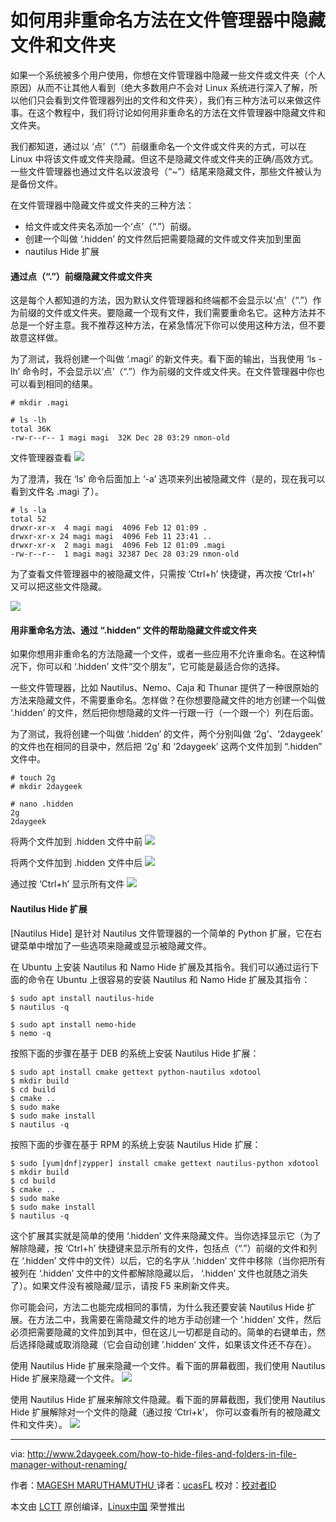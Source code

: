 如何用非重命名方法在文件管理器中隐藏文件和文件夹
============================================================

如果一个系统被多个用户使用，你想在文件管理器中隐藏一些文件或文件夹（个人原因）从而不让其他人看到（绝大多数用户不会对 Linux 系统进行深入了解，所以他们只会看到文件管理器列出的文件和文件夹），我们有三种方法可以来做这件事。在这个教程中，我们将讨论如何用非重命名的方法在文件管理器中隐藏文件和文件夹。

我们都知道，通过以 ‘点’（“.”）前缀重命名一个文件或文件夹的方式，可以在 Linux 中将该文件或文件夹隐藏。但这不是隐藏文件或文件夹的正确/高效方式。一些文件管理器也通过文件名以波浪号（“~”）结尾来隐藏文件，那些文件被认为是备份文件。

在文件管理器中隐藏文件或文件夹的三种方法：

*   给文件或文件夹名添加一个‘点’（“.”）前缀。
*   创建一个叫做 ‘.hidden’ 的文件然后把需要隐藏的文件或文件夹加到里面
*   nautilus Hide 扩展

#### 通过点（“.”）前缀隐藏文件或文件夹

这是每个人都知道的方法，因为默认文件管理器和终端都不会显示以‘点’（“.”）作为前缀的文件或文件夹。要隐藏一个现有文件，我们需要重命名它。这种方法并不总是一个好主意。我不推荐这种方法，在紧急情况下你可以使用这种方法，但不要故意这样做。

为了测试，我将创建一个叫做 ‘.magi’ 的新文件夹。看下面的输出，当我使用 ‘ls -lh’ 命令时，不会显示以‘点’（“.”）作为前缀的文件或文件夹。在文件管理器中你也可以看到相同的结果。

```
# mkdir .magi

# ls -lh
total 36K
-rw-r--r-- 1 magi magi  32K Dec 28 03:29 nmon-old
```

文件管理器查看
[
 ![](http://www.2daygeek.com/wp-content/plugins/lazy-load/images/1x1.trans.gif)
][2]

为了澄清，我在 ‘ls’ 命令后面加上 ‘-a’ 选项来列出被隐藏文件（是的，现在我可以看到文件名 .magi 了）。

```
# ls -la
total 52
drwxr-xr-x  4 magi magi  4096 Feb 12 01:09 .
drwxr-xr-x 24 magi magi  4096 Feb 11 23:41 ..
drwxr-xr-x  2 magi magi  4096 Feb 12 01:09 .magi
-rw-r--r--  1 magi magi 32387 Dec 28 03:29 nmon-old
```

为了查看文件管理器中的被隐藏文件，只需按 ‘Ctrl+h’ 快捷键，再次按 ‘Ctrl+h’ 又可以把这些文件隐藏。

[
 ![](http://www.2daygeek.com/wp-content/plugins/lazy-load/images/1x1.trans.gif)
][3]

#### 用非重命名方法、通过 “.hidden” 文件的帮助隐藏文件或文件夹

如果你想用非重命名的方法隐藏一个文件，或者一些应用不允许重命名。在这种情况下，你可以和 ‘.hidden’ 文件“交个朋友”，它可能是最适合你的选择。

一些文件管理器，比如 Nautilus、Nemo、Caja 和 Thunar 提供了一种很原始的方法来隐藏文件，不需要重命名。怎样做？在你想要隐藏文件的地方创建一个叫做 ‘.hidden’ 的文件，然后把你想隐藏的文件一行跟一行（一个跟一个）列在后面。

为了测试，我将创建一个叫做 ‘.hidden’ 的文件，两个分别叫做 ‘2g’、‘2daygeek’ 的文件也在相同的目录中，然后把 ‘2g’ 和 ‘2daygeek’ 这两个文件加到 “.hidden” 文件中。

```
# touch 2g
# mkdir 2daygeek

# nano .hidden
2g
2daygeek
```

将两个文件加到 .hidden 文件中前
[
 ![](http://www.2daygeek.com/wp-content/plugins/lazy-load/images/1x1.trans.gif)
][4]

将两个文件加到 .hidden 文件中后
[
 ![](http://www.2daygeek.com/wp-content/plugins/lazy-load/images/1x1.trans.gif)
][5]

通过按 ‘Ctrl+h’ 显示所有文件
[
 ![](http://www.2daygeek.com/wp-content/plugins/lazy-load/images/1x1.trans.gif)
][6]

#### Nautilus Hide 扩展


[Nautilus Hide] 是针对 Nautilus 文件管理器的一个简单的 Python 扩展，它在右键菜单中增加了一些选项来隐藏或显示被隐藏文件。

在 Ubuntu 上安装 Nautilus 和 Namo Hide 扩展及其指令。我们可以通过运行下面的命令在 Ubuntu 上很容易的安装 Nautilus 和 Namo Hide 扩展及其指令：

```
$ sudo apt install nautilus-hide
$ nautilus -q

$ sudo apt install nemo-hide
$ nemo -q
```

按照下面的步骤在基于 DEB 的系统上安装 Nautilus Hide 扩展：

```
$ sudo apt install cmake gettext python-nautilus xdotool
$ mkdir build
$ cd build
$ cmake ..
$ sudo make
$ sudo make install
$ nautilus -q
```

按照下面的步骤在基于 RPM 的系统上安装 Nautilus Hide 扩展：

```
$ sudo [yum|dnf|zypper] install cmake gettext nautilus-python xdotool
$ mkdir build
$ cd build
$ cmake ..
$ sudo make
$ sudo make install
$ nautilus -q
```

这个扩展其实就是简单的使用 ‘.hidden’ 文件来隐藏文件。当你选择显示它（为了解除隐藏，按 ‘Ctrl+h’ 快捷键来显示所有的文件，包括点（“.”）前缀的文件和列在 ‘.hidden’ 文件中的文件）以后，它的名字从 ‘.hidden’ 文件中移除（当你把所有被列在 ‘.hidden’ 文件中的文件都解除隐藏以后， ‘.hidden’ 文件也就随之消失了）。如果文件没有被隐藏/显示，请按 F5 来刷新文件夹。

你可能会问，方法二也能完成相同的事情，为什么我还要安装 Nautilus Hide 扩展。在方法二中，我需要在需隐藏文件的地方手动创建一个 ‘.hidden’ 文件，然后必须把需要隐藏的文件加到其中，但在这儿一切都是自动的。简单的右键单击，然后选择隐藏或取消隐藏（它会自动创建 ’.hidden’ 文件，如果该文件还不存在）。

使用 Nautilus Hide 扩展来隐藏一个文件。看下面的屏幕截图，我们使用 Nautilus Hide 扩展来隐藏一个文件。
[
 ![](http://www.2daygeek.com/wp-content/plugins/lazy-load/images/1x1.trans.gif)
][8]

使用 Nautilus Hide 扩展来解除文件隐藏。看下面的屏幕截图，我们使用 Nautilus Hide 扩展解除对一个文件的隐藏（通过按 ‘Ctrl+k’， 你可以查看所有的被隐藏文件和文件夹）。
[
 ![](http://www.2daygeek.com/wp-content/plugins/lazy-load/images/1x1.trans.gif)
][9]

--------------------------------------------------------------------------------

via: http://www.2daygeek.com/how-to-hide-files-and-folders-in-file-manager-without-renaming/

作者：[MAGESH MARUTHAMUTHU ][a]
译者：[ucasFL](https://github.com/ucasFL)
校对：[校对者ID](https://github.com/校对者ID)

本文由 [LCTT](https://github.com/LCTT/TranslateProject) 原创编译，[Linux中国](https://linux.cn/) 荣誉推出

[a]:http://www.2daygeek.com/how-to-hide-files-and-folders-in-file-manager-without-renaming/
[1]:http://www.2daygeek.com/author/magesh/
[2]:http://www.2daygeek.com/wp-content/uploads/2020/08/hide-files-and-folders-in-file-manager-without-renaming-linux-1a.png
[3]:http://www.2daygeek.com/wp-content/uploads/2020/08/hide-files-and-folders-in-file-manager-without-renaming-linux-2a.png
[4]:http://www.2daygeek.com/wp-content/uploads/2020/08/hide-files-and-folders-in-file-manager-without-renaming-linux-5.png
[5]:http://www.2daygeek.com/wp-content/uploads/2017/02/hide-files-and-folders-in-file-manager-without-renaming-linux-6.png
[6]:http://www.2daygeek.com/wp-content/uploads/2017/02/hide-files-and-folders-in-file-manager-without-renaming-linux-7.png
[7]:https://github.com/brunonova/nautilus-hide
[8]:http://www.2daygeek.com/wp-content/uploads/2017/02/hide-files-and-folders-in-file-manager-without-renaming-linux-3a.png
[9]:http://www.2daygeek.com/wp-content/uploads/2020/08/hide-files-and-folders-in-file-manager-without-renaming-linux-4.png
